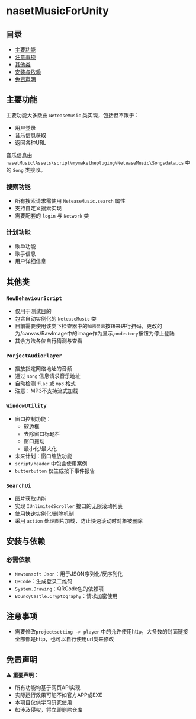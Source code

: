 # nasetMusicForUnity

## 目录
- [主要功能](#主要功能)
- [注意事项](#注意事项)
- [其他类](#其他类)
- [安装与依赖](#安装与依赖)
- [免责声明](#免责声明)

## 主要功能

主要功能大多数由 `NeteaseMusic` 类实现，包括但不限于：
- 用户登录
- 音乐信息获取
- 返回各种URL

音乐信息由 `nasetMusic\Assets\script\mymakethepluging\NeteaseMusic\Songsdata.cs` 中的 `Song` 类接收。

### 搜索功能
- 所有搜索请求需使用 `NeteaseMusic.search` 属性
- 支持自定义搜索实现
- 需要配套的 `login` 与 `Network` 类

### 计划功能
- 歌单功能
- 歌手信息
- 用户详细信息

## 其他类

### `NewBehaviourScript`
- 仅用于测试目的
- 包含自动实例化的 `NeteaseMusic` 类
- 目前需要使用该类下检查器中的`加密显示`按钮来进行扫码，更改的为/canvas/RawImage中的image作为显示,`ondestory`按钮为停止登陆
- 其余方法各位自行猜测与查看

### `PorjectAudioPlayer`
- 播放指定网络地址的音频
- 通过 `song` 信息请求音乐地址
- 自动检测 `flac` 或 `mp3` 格式
- 注意：MP3不支持流式加载

### `WindowUtility`
- 窗口控制功能：
  - 软边框
  - 去除窗口标题栏
  - 窗口拖动
  - 最小化/最大化
- 未来计划：窗口缩放功能
- `script/header` 中包含使用案例
- `butterbutton` 仅生成按下事件报告

### `SearchUi`
- 图片获取功能
- 实现 `IUnlimitedScroller` 接口的无限滚动列表
- 使用快速实例化/删除机制
- 采用 `action` 处理图片加载，防止快速滚动时对象被删除

## 安装与依赖

### 必需依赖
- `Newtonsoft Json`：用于JSON序列化/反序列化
- `QRCode`：生成登录二维码
- `System.Drawing`：QRCode包的依赖项
- `BouncyCastle.Cryptography`：请求加密使用
## 注意事项
- 需要修改`projectsetting -> player` 中的允许使用http，大多数的封面链接全部都是http，也可以自行使用url类来修改

## 免责声明

⚠️ **重要声明**：
- 所有功能均基于网页API实现
- 实际运行效果可能不如官方APP或EXE
- 本项目仅供学习研究使用
- 如涉及侵权，将立即删除仓库
